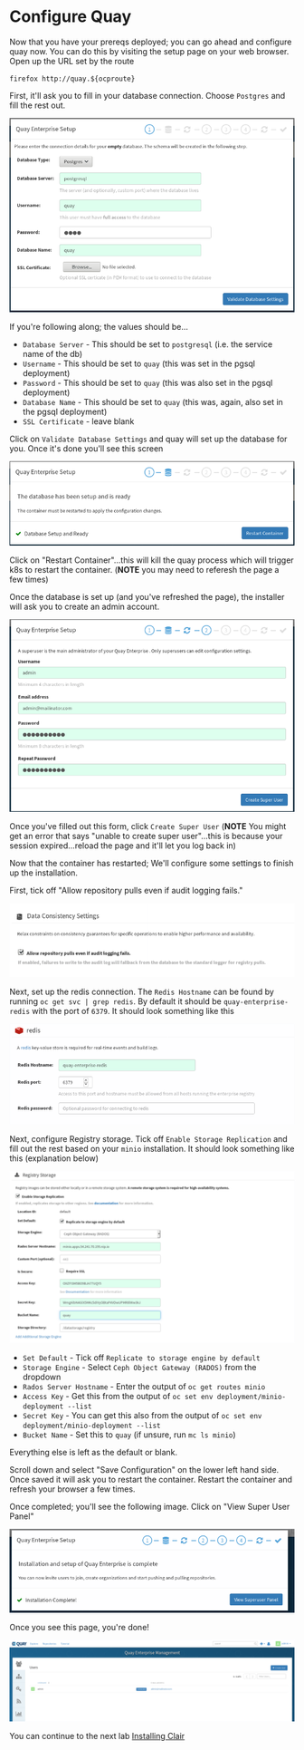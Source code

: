 # Configure Quay

Now that you have your prereqs deployed; you can go ahead and configure quay now. You can do this by visiting the setup page on your web browser. Open up the URL set by the route

```
firefox http://quay.${ocproute}
```

First, it'll ask you to fill in your database connection. Choose `Postgres` and fill the rest out.

![quay-db-con](images/quay-db-config.png)

If you're following along; the values should be...

* `Database Server` - This should be set to `postgresql` (i.e. the service name of the db)
* `Username` - This should be set to `quay` (this was set in the pgsql deployment)
* `Password` - This should be set to `quay` (this was also set in the pgsql deployment)
* `Database Name` - This should be set to `quay` (this was, again, also set in the pgsql deployment)
* `SSL Certificate` -  leave blank

Click on `Validate Database Settings` and quay will set up the database for you. Once it's done you'll see this screen

![quay-con](images/quay-db-ok.png)

Click on "Restart Container"...this will kill the quay process which will trigger k8s to restart the container. (**NOTE** you may need to referesh the page a few times)

Once the database is set up (and you've refreshed the page), the installer will ask you to create an admin account.

![quay-admin](images/quay-create-admin.png)

Once you've filled out this form, click `Create Super User` (**NOTE** You might get an error that says "unable to create super user"...this is because your session expired...reload the page and it'll let you log back in)

Now that the container has restarted; We'll configure some settings to finish up the installation.

First, tick off "Allow repository pulls even if audit logging fails."

![quay-allow-pulls](images/quay-allow-repo-pulls.png)

Next, set up the redis connection. The `Redis Hostname` can be found by running `oc get svc | grep redis`. By default it should be `quay-enterprise-redis` with the port of `6379`. It should look something like this

![quay-redis-config](images/quay-redis-config.png)

Next, configure Registry storage. Tick off `Enable Storage Replication` and fill out the rest based on your `minio` installation. It should look something like this (explanation below)

![quay-store-config](images/quay-store-config.png)

* `Set Default` - Tick off `Replicate to storage engine by default `
* `Storage Engine` -  Select `Ceph Object Gateway (RADOS)` from the dropdown
* `Rados Server Hostname` -  Enter the output of `oc get routes minio`
* `Access Key` - Get this from the output of `oc set env deployment/minio-deployment --list`
* `Secret Key` - You can get this also from the output of `oc set env deployment/minio-deployment --list`
* `Bucket Name` -  Set this to `quay` (if unsure, run `mc ls minio`)

Everything else is left as the default or blank.

Scroll down and select "Save Configuration" on the lower left hand side. Once saved it will ask you to restart the container. Restart the container and refresh your browser a few times.

Once completed; you'll see the following image. Click on "View Super User Panel"

![quay-admin-pan](images/quay-view-su-pan.png)

Once you see this page, you're done!

![quay-admin-done](images/quay-admin-ov.png)

You can continue to the next lab [Installing Clair](2.installingclair.md)
